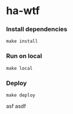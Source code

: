 # ha-wtf


### Install dependencies
```
make install
``` 

### Run on local
```
make local
``` 

### Deploy
```
make deploy 
``` 
asf
asdf
